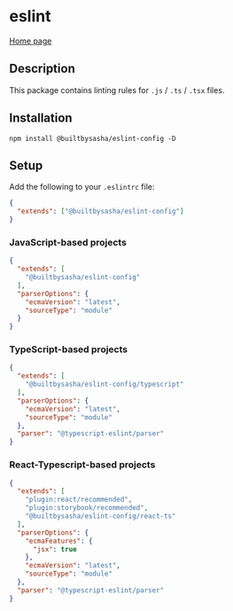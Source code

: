 # eslint

[Home page](../../README.md)

## Description

This package contains linting rules for `.js` / `.ts` / `.tsx` files.

## Installation

```shell
npm install @builtbysasha/eslint-config -D
```

## Setup

Add the following to your `.eslintrc` file:

```json
{
  "extends": ["@builtbysasha/eslint-config"]
}
```

### JavaScript-based projects

```json
{
  "extends": [
    "@builtbysasha/eslint-config"
  ],
  "parserOptions": {
    "ecmaVersion": "latest",
    "sourceType": "module"
  }
}
```

### TypeScript-based projects

```json
{
  "extends": [
    "@builtbysasha/eslint-config/typescript"
  ],
  "parserOptions": {
    "ecmaVersion": "latest",
    "sourceType": "module"
  },
  "parser": "@typescript-eslint/parser"
}
```

### React-Typescript-based projects

```json
{
  "extends": [
    "plugin:react/recommended",
    "plugin:storybook/recommended",
    "@builtbysasha/eslint-config/react-ts"
  ],
  "parserOptions": {
    "ecmaFeatures": {
      "jsx": true
    },
    "ecmaVersion": "latest",
    "sourceType": "module"
  },
  "parser": "@typescript-eslint/parser"
}
```
